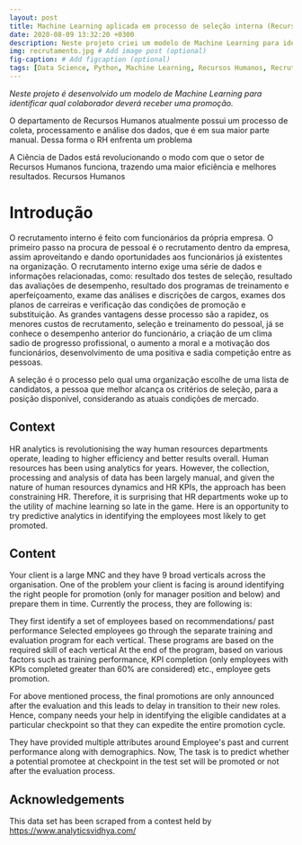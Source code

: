 ```yaml
---
layout: post
title: Machine Learning aplicada em processo de seleção interna (Recursos Humanos)
date: 2020-08-09 13:32:20 +0300
description: Neste projeto criei um modelo de Machine Learning para identificar qual funcionário deverá ser promovido. # Add post description (optional)
img: recrutamento.jpg # Add image post (optional)
fig-caption: # Add figcaption (optional)
tags: [Data Science, Python, Machine Learning, Recursos Humanos, Recrutamento e Seleção, Recrutamento interno]
---
```

*Neste projeto é desenvolvido um modelo de Machine Learning para identificar qual colaborador deverá receber uma promoção.* 

O departamento de Recursos Humanos atualmente possui um processo de coleta, processamento e análise dos dados, que é em sua maior parte manual. Dessa forma o RH enfrenta um problema 


A Ciência de Dados está revolucionando o modo com que o setor de Recursos Humanos funciona, trazendo uma maior eficiência e melhores resultados. Recursos Humanos 

# Introdução



O recrutamento interno é feito com funcionários da própria empresa. O primeiro passo na procura de pessoal é o recrutamento dentro da empresa, assim aproveitando e dando oportunidades aos funcionários já existentes na organização. O recrutamento interno exige uma série de dados e informações relacionadas, como: resultado dos testes de seleção, resultado das avaliações de desempenho, resultado dos programas de treinamento e aperfeiçoamento, exame das análises e discrições de cargos, exames dos planos de carreiras e verificação das condições de promoção e substituição. As grandes vantagens desse processo são a rapidez, os menores custos de recrutamento, seleção e treinamento do pessoal, já se conhece o desempenho anterior do funcionário, a criação de um clima sadio de progresso profissional, o aumento a moral e a motivação dos funcionários, desenvolvimento de uma positiva e sadia competição entre as pessoas.

A seleção é o processo pelo qual uma organização escolhe de uma lista de candidatos, a pessoa que melhor alcança os critérios de seleção, para a posição disponível, considerando as atuais condições de mercado.


## Context
HR analytics is revolutionising the way human resources departments operate, leading to higher efficiency and better results overall. Human resources has been using analytics for years. However, the collection, processing and analysis of data has been largely manual, and given the nature of human resources dynamics and HR KPIs, the approach has been constraining HR. Therefore, it is surprising that HR departments woke up to the utility of machine learning so late in the game. Here is an opportunity to try predictive analytics in identifying the employees most likely to get promoted.

## Content
Your client is a large MNC and they have 9 broad verticals across the organisation. One of the problem your client is facing is around identifying the right people for promotion (only for manager position and below) and prepare them in time. Currently the process, they are following is:

They first identify a set of employees based on recommendations/ past performance
Selected employees go through the separate training and evaluation program for each vertical. These programs are based on the required skill of each vertical
At the end of the program, based on various factors such as training performance, KPI completion (only employees with KPIs completed greater than 60% are considered) etc., employee gets promotion.

For above mentioned process, the final promotions are only announced after the evaluation and this leads to delay in transition to their new roles. Hence, company needs your help in identifying the eligible candidates at a particular checkpoint so that they can expedite the entire promotion cycle.

They have provided multiple attributes around Employee's past and current performance along with demographics. Now, The task is to predict whether a potential promotee at checkpoint in the test set will be promoted or not after the evaluation process.

## Acknowledgements
This data set has been scraped from a contest held by https://www.analyticsvidhya.com/
